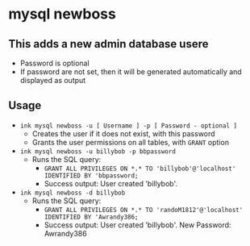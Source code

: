 # mysql newboss

## This adds a new admin database usere
- Password is optional
- If password are not set, then it will be generated automatically and displayed as output

## Usage
- `ink mysql newboss -u [ Username ] -p [ Password - optional ]`
  - Creates the user if it does not exist, with this password
  - Grants the user permissions on all tables, with `GRANT` option
- `ink mysql newboss -u billybob -p bbpassword`
  - Runs the SQL query:
    - `GRANT ALL PRIVILEGES ON *.* TO 'billybob'@'localhost' IDENTIFIED BY 'bbpassword;`
    - Success output:
    User created 'billybob'.
- `ink mysql newboss -d billybob`
  - Runs the SQL query:
    - `GRANT ALL PRIVILEGES ON *.* TO 'randoM1812'@'localhost' IDENTIFIED BY 'Awrandy386;`
    - Success output:
    User created 'billybob'.
    New Password: Awrandy386
